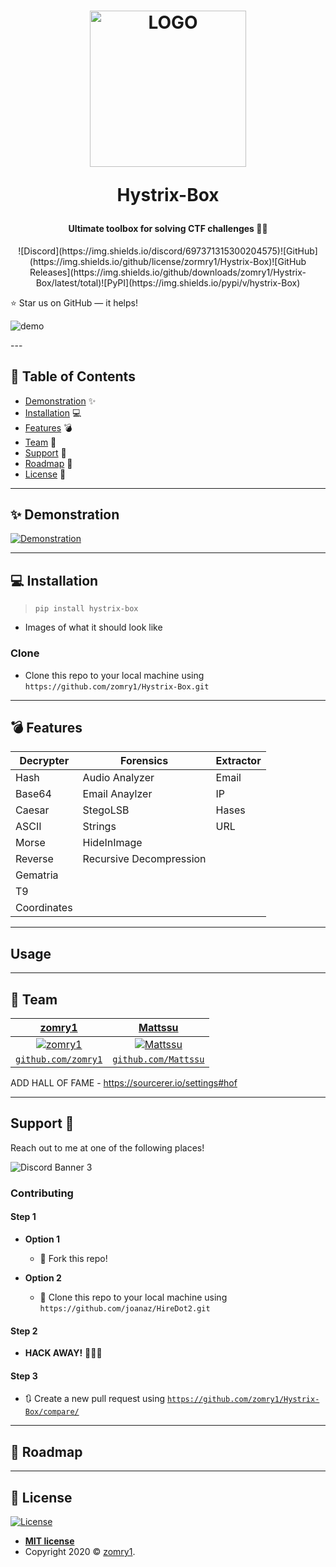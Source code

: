 <h1 align="center">
<a href="https://github.com/zomry1/Hystrix-Box"><img src="https://user-images.githubusercontent.com/13539354/78783362-2fb5c980-79ac-11ea-95af-fb239aeed765.png" width='250' title="LOGO" alt="LOGO"></a>

Hystrix-Box
</h1>

<h4 align="center"> Ultimate toolbox for solving CTF challenges 👨‍💻</h4>

<p align="center">
![Discord](https://img.shields.io/discord/697371315300204575)![GitHub](https://img.shields.io/github/license/zormry1/Hystrix-Box)![GitHub Releases](https://img.shields.io/github/downloads/zomry1/Hystrix-Box/latest/total)![PyPI](https://img.shields.io/pypi/v/hystrix-Box)

⭐️ Star us on GitHub — it helps!

![demo](https://user-images.githubusercontent.com/13539354/78792202-7d84fe80-79b9-11ea-8fa4-9da95c810851.png)
</p>
---

## 🚩 Table of Contents 

- [Demonstration](#Demonstration) ✨
- [Installation](#installation) 💻
- [Features](#features) 💣
- [Team](#team) 👥
- [Support](#support) 🤝
- [Roadmap](#Roadmap) 🚧
- [License](#license)  📝


---

## ✨ Demonstration

<a href="https://github.com/zomry1/Hystrix-Box"><img src="https://user-images.githubusercontent.com/13539354/78783906-0c3f4e80-79ad-11ea-9874-22770c5a092a.gif" title="Demonstration" alt="Demonstration"></a>

---

## 💻 Installation

> `pip install hystrix-box`
- Images of what it should look like

### Clone

- Clone this repo to your local machine using `https://github.com/zomry1/Hystrix-Box.git`

---
## 💣 Features

| Decrypter   | Forensics               | Extractor |
|-------------|-------------------------|-----------|
| Hash        | Audio Analyzer          | Email     |
| Base64      | Email Anaylzer          | IP        |
| Caesar      | StegoLSB                | Hases     |
| ASCII       | Strings                 | URL       |
| Morse       | HideInImage             |           |
| Reverse     | Recursive Decompression |           |
| Gematria    |                         |           |
| T9          |                         |           |
| Coordinates |                         |          |

---
## Usage 


---


## 👥 Team

| <a href="https://github.com/zomry1" target="_blank">**zomry1**</a> | <a href="https://github.com/Mattssu" target="_blank">**Mattssu**</a> | 
| :---: |:---:| 
| [![zomry1](https://avatars1.githubusercontent.com/u/13539354?s=200)](https://github.com/zomry1)    | [![Mattssu](https://avatars2.githubusercontent.com/u/41211015?s=200)](https://github.com/Mattssu) |
| <a href="https://github.com/zomry1" target="_blank">`github.com/zomry1`</a> | <a href="https://github.com/Mattssu" target="_blank">`github.com/Mattssu`</a> |


ADD HALL OF FAME -  https://sourcerer.io/settings#hof

---


## Support 🤝

Reach out to me at one of the following places!

![Discord Banner 3](https://discordapp.com/api/guilds/697371315300204575/widget.png?style=banner3)

###  Contributing

#### Step 1

- **Option 1**
    - 🍴 Fork this repo!

- **Option 2**
    - 👯 Clone this repo to your local machine using `https://github.com/joanaz/HireDot2.git`

#### Step 2

- **HACK AWAY!** 🔨🔨🔨

#### Step 3

- 🔃 Create a new pull request using <a href="https://github.com/zomry1/Hystrix-Box/compare/" target="_blank">`https://github.com/zomry1/Hystrix-Box/compare/`</a>

---

## 🚧 Roadmap

---

## 📝  License

[![License](http://img.shields.io/:license-mit-blue.svg?style=flat-square)](http://badges.mit-license.org)

- **[MIT license](http://opensource.org/licenses/mit-license.php)**
- Copyright 2020 © <a href="https://github.com/zomry1" target="_blank">zomry1</a>.